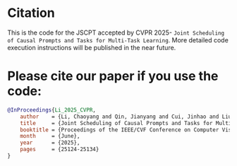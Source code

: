 # Citation
This is the code for the JSCPT accepted by CVPR 2025- ``Joint Scheduling of Causal Prompts and Tasks for Multi-Task Learning``. More detailed code execution instructions will be published in the near future.

# Please cite our paper if you use the code:
```bibtex
@InProceedings{Li_2025_CVPR,
    author    = {Li, Chaoyang and Qin, Jianyang and Cui, Jinhao and Liu, Zeyu and Hu, Ning and Liao, Qing},
    title     = {Joint Scheduling of Causal Prompts and Tasks for Multi-Task Learning},
    booktitle = {Proceedings of the IEEE/CVF Conference on Computer Vision and Pattern Recognition (CVPR)},
    month     = {June},
    year      = {2025},
    pages     = {25124-25134}
}
```
